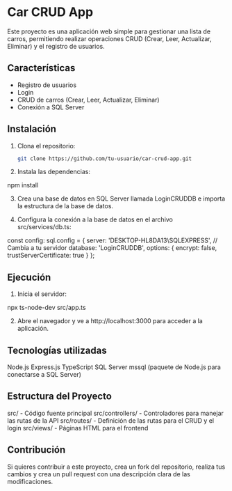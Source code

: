 # Car CRUD App

Este proyecto es una aplicación web simple para gestionar una lista de carros, permitiendo realizar operaciones CRUD (Crear, Leer, Actualizar, Eliminar) y el registro de usuarios.

## Características

- Registro de usuarios
- Login
- CRUD de carros (Crear, Leer, Actualizar, Eliminar)
- Conexión a SQL Server

## Instalación

1. Clona el repositorio:

   ```bash
   git clone https://github.com/tu-usuario/car-crud-app.git

2. Instala las dependencias:

npm install

3. Crea una base de datos en SQL Server llamada LoginCRUDDB e importa la estructura de la base de datos.

4. Configura la conexión a la base de datos en el archivo src/services/db.ts:

const config: sql.config = {
  server: 'DESKTOP-HL8DA13\\SQLEXPRESS',  // Cambia a tu servidor
  database: 'LoginCRUDDB',
  options: {
    encrypt: false,
    trustServerCertificate: true
  }
};

## Ejecución

1. Inicia el servidor:

npx ts-node-dev src/app.ts

2. Abre el navegador y ve a http://localhost:3000 para acceder a la aplicación.

## Tecnologías utilizadas
Node.js
Express.js
TypeScript
SQL Server
mssql (paquete de Node.js para conectarse a SQL Server)

## Estructura del Proyecto
src/ - Código fuente principal
src/controllers/ - Controladores para manejar las rutas de la API
src/routes/ - Definición de las rutas para el CRUD y el login
src/views/ - Páginas HTML para el frontend

## Contribución
Si quieres contribuir a este proyecto, crea un fork del repositorio, realiza tus cambios y crea un pull request con una descripción clara de las modificaciones.
